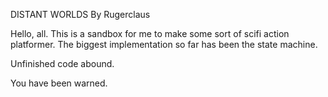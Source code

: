 DISTANT WORLDS By Rugerclaus

Hello, all. This is a sandbox for me to make some sort of scifi action platformer. The biggest implementation so far has been the state machine. 

Unfinished code abound. 

You have been warned.